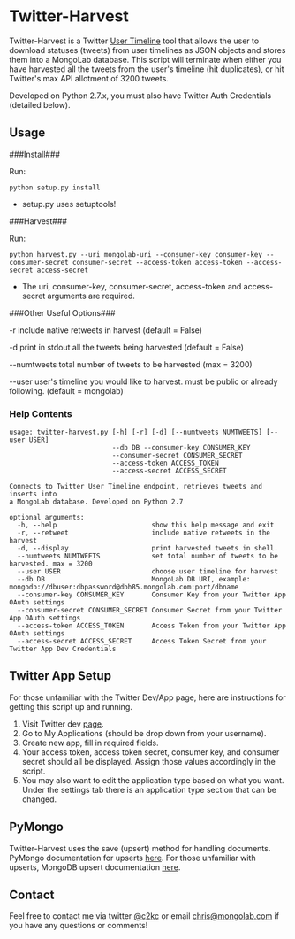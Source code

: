 Twitter-Harvest
====================

Twitter-Harvest is a Twitter [User Timeline](https://dev.twitter.com/docs/api/1.1/get/statuses/user_timeline)  tool that allows the user to download statuses (tweets) from user timelines as JSON objects and stores them into a MongoLab database.  This script will terminate when either you have harvested all the tweets from the user's timeline (hit duplicates), or hit Twitter's max API allotment of 3200 tweets.

Developed on Python 2.7.x, you must also have Twitter Auth Credentials (detailed below).


Usage
---------

###Install###

Run:

    python setup.py install
    
* setup.py uses setuptools!

###Harvest###

Run:

    python harvest.py --uri mongolab-uri --consumer-key consumer-key --consumer-secret consumer-secret --access-token access-token --access-secret access-secret
    
* The uri, consumer-key, consumer-secret, access-token and access-secret arguments are required.

###Other Useful Options###

-r          include native retweets in harvest (default = False)

-d          print in stdout all the tweets being harvested (default = False)

--numtweets total number of tweets to be harvested (max = 3200)

--user      user's timeline you would like to harvest. must be public or already following. (default = mongolab)

### Help Contents ###
```
usage: twitter-harvest.py [-h] [-r] [-d] [--numtweets NUMTWEETS] [--user USER]
                          --db DB --consumer-key CONSUMER_KEY
                          --consumer-secret CONSUMER_SECRET 
                          --access-token ACCESS_TOKEN 
                          --access-secret ACCESS_SECRET

Connects to Twitter User Timeline endpoint, retrieves tweets and inserts into
a MongoLab database. Developed on Python 2.7

optional arguments:
  -h, --help                        show this help message and exit
  -r, --retweet                     include native retweets in the harvest
  -d, --display                     print harvested tweets in shell.
  --numtweets NUMTWEETS             set total number of tweets to be harvested. max = 3200
  --user USER                       choose user timeline for harvest
  --db DB                           MongoLab DB URI, example: mongodb://dbuser:dbpassword@dbh85.mongolab.com:port/dbname
  --consumer-key CONSUMER_KEY       Consumer Key from your Twitter App OAuth settings
  --consumer-secret CONSUMER_SECRET Consumer Secret from your Twitter App OAuth settings
  --access-token ACCESS_TOKEN       Access Token from your Twitter App OAuth settings
  --access-secret ACCESS_SECRET     Access Token Secret from your Twitter App Dev Credentials
```

Twitter App Setup
-----------------

For those unfamiliar with the Twitter Dev/App page, here are instructions for getting this script up and running.

1. Visit Twitter dev [page](https://dev.twitter.com/).
2. Go to My Applications (should be drop down from your username).
3. Create new app, fill in required fields.
4. Your access token, access token secret, consumer key, and consumer secret should all be displayed. Assign those values accordingly in the script.
5. You may also want to edit the application type based on what you want.  Under the settings tab there is an application type section that can be changed.


PyMongo
---------

Twitter-Harvest uses the save (upsert) method for handling documents. PyMongo documentation for upserts [here](http://api.mongodb.org/python/current/api/pymongo/collection.html). For those unfamiliar with upserts, MongoDB upsert documentation [here](http://docs.mongodb.org/manual/core/update/#update-operations-with-the-upsert-flag).


Contact
-------

Feel free to contact me via twitter [@c2kc](https://twitter.com/c2kc) or email <chris@mongolab.com> if you have any questions or comments!
